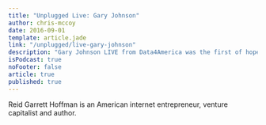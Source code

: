 ```yaml
---
title: "Unplugged Live: Gary Johnson"
author: chris-mccoy
date: 2016-09-01
template: article.jade
link: "/unplugged/live-gary-johnson"
description: "Gary Johnson LIVE from Data4America was the first of hopefully many raw deep dives into the life history of America's political, business, and civic leaders."
isPodcast: true
noFooter: false
article: true
published: true
---
```


<p>
  Reid Garrett Hoffman is an American internet entrepreneur, venture capitalist and author.
</p>
